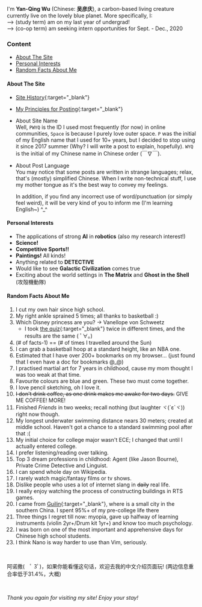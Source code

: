 I'm **Yan-Qing Wu** (Chinese: **吴彦庆**), a carbon-based living creature currently live on the lovely blue planet.
More specifically, I:  
--> (study term) am on my last year of undergrad!  
--> (co-op term) am seeking intern opportunities for Sept. - Dec., 2020

### Content

- [About The Site](#about-the-site)
- [Personal Interests](#personal-interests)
- [Random Facts About Me](#random-facts-about-me)

#### About The Site
- [Site History][site_log]{:target="_blank"}
- [My Principles for Posting][post_rule]{:target="_blank"}
- About Site Name  
    Well, `PWYQ` is the ID I used most frequently (for now) in online communities, `Space` is because I purely love outer space.
    `P` was the initial of my English name that I used for 10+ years, but I decided to stop using it since 2017 summer
    (Why? I will write a post to explain, hopefully).
    `WYQ` is the initial of my Chinese name in Chinese order (￣∇￣).
- About Post Language  
    You may notice that some posts are written in strange languages; relax, that's (mostly) simplified Chinese.
    When I write non-technical stuff, I use my mother tongue as it's the best way to convey my feelings.
    
    In addition, if you find any incorrect use of word/punctuation (or simply feel weird), it will be very kind of you to inform me (I'm learning English~) ^_^

#### Personal Interests

- The applications of strong **AI** in **robotics** (also my research interest!)
- **Science!**
- **Competitive Sports!!**
- **Paintings!** All kinds!
- Anything related to **DETECTIVE**
- Would like to see **Galactic Civilization** comes true
- Exciting about the world settings in **The Matrix** and **Ghost in the Shell** (攻殻機動隊)

#### Random Facts About Me

1. I cut my own hair since high school.
2. My right ankle sprained 5 times; all thanks to basketball :)
23. Which Disney princess are you? -> Vanellope von Schweetz
    - I took [the quiz][2]{:target="_blank"} twice in different times, and the results are the same ( ﾟ∀。)
14. (# of facts-1) == (# of times I travelled around the Sun)
3. I can grab a basketball hoop at a standard height, like an NBA one.
21. Estimated that I have over 200+ bookmarks on my browser... (just found that I even have a doc for bookmarks @_@)
5. I practised martial art for 7 years in childhood, cause my mom thought I was too weak at that time.
4. Favourite colours are blue and green. These two must come together.
6. I love pencil sketching, oh I love it.
7. ~~I don't drink coffee, as one drink makes me awake for two days.~~ GIVE ME COFFEE! MORE!
8. Finished *Friends* in two weeks; recall nothing (but laughter ヾ(´ε`ヾ)) right now though.
9. My longest underwater swimming distance nears 30 meters; created at middle school. Haven't got a chance to a standard swimming pool after that :(
10. My initial choice for college major wasn't ECE; I changed that until I actually entered college.
11. I prefer listening/reading over talking.
12. Top 3 dream professions in childhood: Agent (like Jason Bourne), Private Crime Detective and Linguist.
13. I can spend whole day on Wikipedia.
15. I rarely watch magic/fantasy films or tv shows.
16. Dislike people who uses a lot of internet slang in ~~daily~~ real life.
17. I really enjoy watching the process of constructing buildings in RTS games.
18. I came from [Guilin][1]{:target="_blank"}, where is a small city in the southern China. I spent 95%+ of my pre-college life there
20. Three things I regret till now: myopia, gave up halfway of learning instruments (violin 2yr+/Drum kit 1yr+) and know too much psychology.
19. I was born on one of the most important and apprehensive days for Chinese high school students.
22. I think Nano is way harder to use than Vim, seriously.

<br>

阿诺撒(　ﾟ 3ﾟ)，如果你能看懂这句话，欢迎去我的中文介绍页面玩! (两边信息重合率低于31.4%，大概)

<br>

*Thank you again for visiting my site! Enjoy your stay!*

[1]: https://en.wikipedia.org/wiki/Guilin
[2]: https://ohmy.disney.com/quiz/2014/06/25/quiz-which-disney-princess-are-you/

[site_log]: /sitelog
[post_rule]: /postrules
